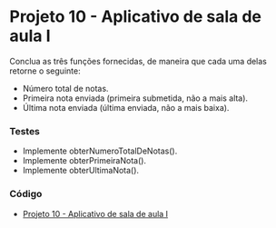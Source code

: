 # Projeto 10 - Aplicativo de sala de aula I

Conclua as três funções fornecidas, de maneira que cada uma delas retorne o seguinte:

- Número total de notas.
- Primeira nota enviada (primeira submetida, não a mais alta).
- Última nota enviada (última enviada, não a mais baixa).


### Testes
- Implemente obterNumeroTotalDeNotas().
- Implemente obterPrimeiraNota().
- Implemente obterUltimaNota().

### Código

- [ Projeto 10 - Aplicativo de sala de aula I](./Projeto10AplicativoSalaDeAula.js)